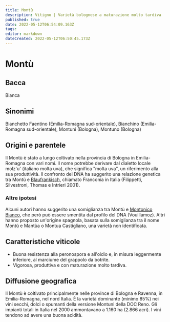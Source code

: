 ```yaml
---
title: Montù
description: Vitigno | Varietà bolognese a maturazione molto tardiva
published: true
date: 2022-05-12T06:54:09.163Z
tags: 
editor: markdown
dateCreated: 2022-05-12T06:50:45.173Z
---
```


# Montù

## Bacca
Bianca

## Sinonimi
Bianchetto Faentino (Emilia-Romagna sud-orientale), Bianchino (Emilia-Romagna sud-orientale), Montuni (Bologna), Montuno (Bologna)

## Origini e parentele
Il Montù è stato a lungo coltivato nella provincia di Bologna in Emilia-Romagna con vari nomi. Il nome potrebbe derivare dal dialetto locale molz'u' (italiano molta uva), che significa "molta uva", un riferimento alla sua produttività. Il confronto del DNA ha suggerito una relazione genetica tra Montù e [Blaufrankisch](/vitigni/Germania/blaufrankisch), chiamato Franconia in Italia (Filippetti, Silvestroni, Thomas e Intrieri 2001).

### Altre ipotesi

Alcuni autori hanno suggerito una somiglianza tra Montù e [Montonico Bianco](/vitigni/Italia/montonico-bianco), che però può essere smentita dal profilo del DNA (Vouillamoz). Altri hanno proposto un'origine spagnola, basata sulla somiglianza tra il nome Montù e Mantùa o Montua Castigliano, una varietà non identificata.


## Caratteristiche viticole

- Buona resistenza alla peronospora e all'oidio e, in misura leggermente inferiore, al marciume del grappolo da botrite. 
- Vigorosa, produttiva e con maturazione molto tardiva.

## Diffusione geografica

Il Montù è coltivato principalmente nelle province di Bologna e Ravenna, in Emilia-Romagna, nel nord Italia. È la varietà dominante (minimo 85%) nei vini secchi, dolci o spumanti della versione Montuni della DOC Reno. Gli impianti totali in Italia nel 2000 ammontavano a 1.160 ha (2.866 acri). I vini tendono ad avere una buona acidità.